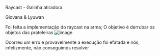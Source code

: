 Raycast - Galinha atiradora

Giovana & Lyuwan

Foi feita a implementação do raycast na arma;
O objetivo é derrubar os objetos das prateleiras
![image](https://github.com/GsTeti/Raycast/assets/101645617/cc4ccc59-e5e9-427c-bc57-73c427a721a8)


Ocorreu um erro e provavelmente a execução foi efatada e nós, infelizmente, não conseguimos resolver
